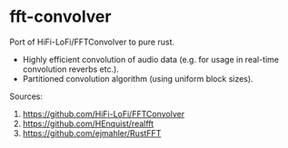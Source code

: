 # fft-convolver

Port of HiFi-LoFi/FFTConvolver to pure rust.

- Highly efficient convolution of audio data (e.g. for usage in real-time convolution reverbs etc.).
- Partitioned convolution algorithm (using uniform block sizes).

Sources:
1. https://github.com/HiFi-LoFi/FFTConvolver
2. https://github.com/HEnquist/realfft
3. https://github.com/ejmahler/RustFFT
